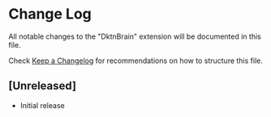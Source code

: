 # Change Log
All notable changes to the "DktnBrain" extension will be documented in this file.

Check [Keep a Changelog](http://keepachangelog.com/) for recommendations on how to structure this file.

## [Unreleased]
- Initial release
